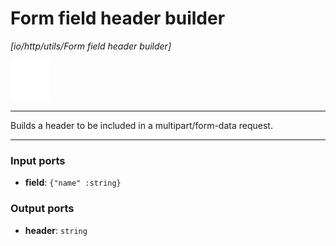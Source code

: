 # Form field header builder

_[io/http/utils/Form field header builder]_

![icon](</assets/icons/7341443a-8a0a-4a83-b302-effdb497c0f3.png>)

---

Builds a header to be included in a multipart/form-data request.<br>

---

### Input ports

* __field__: ` {"name" :string} `

### Output ports

* __header__: ` string `

